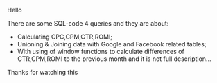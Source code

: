 Hello

There are some SQL-code
4 queries and they are about:
- Calculating CPC,CPM,CTR,ROMI; 
- Unioning & Joining data with Google and Facebook related tables; 
- With using of window functions to calculate differences of CTR,CPM,ROMI to the previous month
and it is not full description...

Thanks for watching this

